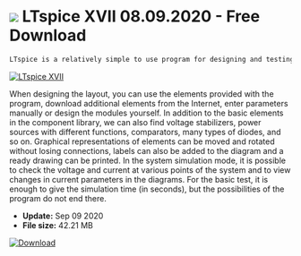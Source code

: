 # ![](https://cdn.softexe.net/static/icon/win.gif) LTspice XVII 08.09.2020 - Free Download

```sh
LTspice is a relatively simple to use program for designing and testing analog and mixed electronics. The advantage of the program is speed, a huge library of elements and the simplicity of creating layouts.
```
[![LTspice XVII](https://gallery.dpcdn.pl/imgc/Tools/1175/g_-_420x350_1.5_-_x20101026145019.png)](https://softexe.net/win/multimedia/cad/ltspice-xvii:hbRf.html)

When designing the layout, you can use the elements provided with the program, download additional elements from the Internet, enter parameters manually or design the modules yourself. In addition to the basic elements in the component library, we can also find voltage stabilizers, power sources with different functions, comparators, many types of diodes, and so on. Graphical representations of elements can be moved and rotated without losing connections, labels can also be added to the diagram and a ready drawing can be printed.
 In the system simulation mode, it is possible to check the voltage and current at various points of the system and to view changes in current parameters in the diagrams. For the basic test, it is enough to give the simulation time (in seconds), but the possibilities of the program do not end there.


- **Update:** Sep 09 2020
- **File size:** 42.21 MB

[![Download](https://cdn.softexe.net/static/img/download.png)](https://softexe.net/win/multimedia/cad/ltspice-xvii:hbRf.html)

